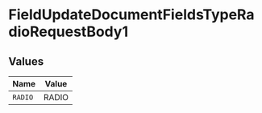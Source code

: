 # FieldUpdateDocumentFieldsTypeRadioRequestBody1


## Values

| Name    | Value   |
| ------- | ------- |
| `RADIO` | RADIO   |